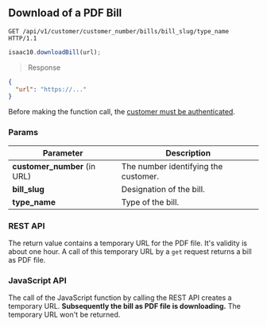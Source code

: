 ## Download of a PDF Bill

```http
GET /api/v1/customer/customer_number/bills/bill_slug/type_name HTTP/1.1
```

```javascript
isaac10.downloadBill(url);
```

> Response

```json
{
  "url": "https://..."
}
```


<aside class="success">
Before making the function call, the <a href="#customer-authentication">customer must be authenticated</a>.
</aside>

### Params

Parameter | Description
----------|-------------
**customer_number** (in URL) | The number identifying the customer.
**bill_slug** | Designation of the bill.
**type_name** | Type of the bill.

### REST API
The return value contains a temporary URL for the PDF file. It's validity is about one hour. A call of this temporary URL by a `get` request returns a bill as PDF file.

### JavaScript API

The call of the JavaScript function by calling the REST API creates a temporary URL. **Subsequently the bill as PDF file is downloading.** The temporary URL won't be returned.
